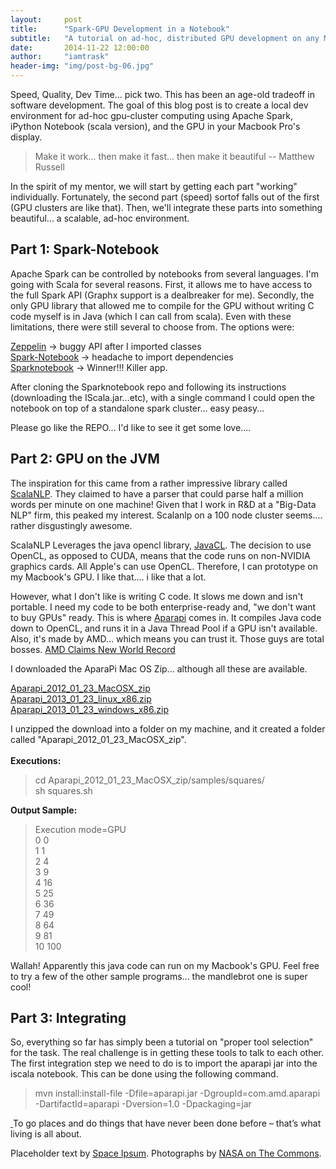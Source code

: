 ```yaml
---
layout:     post
title:      "Spark-GPU Development in a Notebook"
subtitle:   "A tutorial on ad-hoc, distributed GPU development on any Macbook Pro"
date:       2014-11-22 12:00:00
author:     "iamtrask"
header-img: "img/post-bg-06.jpg"
---
```


<p>Speed, Quality, Dev Time... pick two. This has been an age-old tradeoff in software development. The goal of this blog post is to create a local dev environment for ad-hoc gpu-cluster computing using Apache Spark, iPython Notebook (scala version), and the GPU in your Macbook Pro's display.</p>

<blockquote>Make it work... then make it fast... then make it beautiful -- Matthew Russell</blockquote>

<p>In the spirit of my mentor, we will start by getting each part "working" individually. Fortunately, the second part (speed) sortof falls out of the first (GPU clusters are like that). Then, we'll integrate these parts into something beautiful... a scalable, ad-hoc environment.</p>

<h2 class="section-heading">Part 1: Spark-Notebook</h2>

<p>Apache Spark can be controlled by notebooks from several languages. I'm going with Scala for several reasons. First, it allows me to have access to the full Spark API (Graphx support is a dealbreaker for me). Secondly, the only GPU library that allowed me to compile for the GPU without writing C code myself is in Java (which I can call from scala). Even with these limitations, there were still several to choose from. The options were:</p>

<p>
<a href="http://zeppelin-project.org/">Zeppelin</a> -> buggy API after I imported classes <br />
<a href="https://github.com/andypetrella/spark-notebook">Spark-Notebook</a> -> headache to import dependencies <br />
<a href="https://github.com/hohonuuli/sparknotebook">Sparknotebook</a> -> Winner!!! Killer app. <br /></p>

<p>After cloning the Sparknotebook repo and following its instructions (downloading the IScala.jar...etc), with a single command I could open the notebook on top of a standalone spark cluster... easy peasy... </p>

<p>Please go like the REPO... I'd like to see it get some love....</p>

<h2 class="section-heading">Part 2: GPU on the JVM</h2>

<p>The inspiration for this came from a rather impressive library called <a href="http://www.scalanlp.org/">ScalaNLP</a>. They claimed to have a parser that could parse half a million words per minute on one machine! Given that I work in R&D at a "Big-Data NLP" firm, this peaked my interest. Scalanlp on a 100 node cluster seems.... rather disgustingly awesome.</p>

<p>ScalaNLP Leverages the java opencl library, <a href='https://code.google.com/p/javacl/'>JavaCL</a>. The decision to use OpenCL, as opposed to CUDA, means that the code runs on non-NVIDIA graphics cards. All Apple's can use OpenCL. Therefore, I can prototype on my Macbook's GPU. I like that.... i like that a lot. </p>

<p>However, what I don't like is writing C code. It slows me down and isn't portable. I need my code to be both enterprise-ready and, "we don't want to buy GPUs" ready. This is where <a href="https://code.google.com/p/aparapi/">Aparapi</a> comes in. It compiles Java code down to OpenCL, and runs it in a Java Thread Pool if a GPU isn't available. Also, it's made by AMD... which means you can trust it. Those guys are total bosses. <a href="http://www.amd.com/en-us/press-releases/Pages/amd-fx-8370-2014sep02.aspx">AMD Claims New World Record</a></p>

<p>I downloaded the AparaPi Mac OS Zip... although all these are available.</p>

<a href ="https://code.google.com/p/aparapi/downloads/detail?name=Aparapi_2012_01_23_MacOSX_zip&can=2&q=">Aparapi_2012_01_23_MacOSX_zip</a><br />
<a href="https://code.google.com/p/aparapi/downloads/detail?name=Aparapi_2013_01_23_linux_x86.zip&can=2&q=">Aparapi_2013_01_23_linux_x86.zip</a><br />
<a href ="https://code.google.com/p/aparapi/downloads/detail?name=Aparapi_2013_01_23_windows_x86.zip&can=2&q=">Aparapi_2013_01_23_windows_x86.zip</a><br />

<p>I unzipped the download into a folder on my machine, and it created a folder called "Aparapi_2012_01_23_MacOSX_zip". <br /><br />
<b>Executions:</b>
<blockquote>cd Aparapi_2012_01_23_MacOSX_zip/samples/squares/ <br />
sh squares.sh</blockquote>
<b>Output Sample:</b>
<blockquote>Execution mode=GPU<br />
     0        0 <br />
     1        1<br />
     2        4<br />
     3        9<br />
     4       16<br />
     5       25<br />
     6       36<br />
     7       49<br />
     8       64<br />
     9       81<br />
    10      100
</blockquote></p>

<p> Wallah! Apparently this java code can run on my Macbook's GPU. Feel free to try a few of the other sample programs... the mandlebrot one is super cool!</p>

<h2 class="section-heading">Part 3: Integrating</h2>

<p> So, everything so far has simply been a tutorial on "proper tool selection" for the task. The real challenge is in getting these tools to talk to each other. The first integration step we need to do is to import the aparapi jar into the iscala notebook. This can be done using the following command.</p>
<blockquote>mvn install:install-file -Dfile=aparapi.jar -DgroupId=com.amd.aparapi -DartifactId=aparapi -Dversion=1.0 -Dpackaging=jar</blockquote>

<a href="#">
    <img class="img-responsive" src="{{ site.baseurl }}/img/ipythonDep.png" alt="">
</a>
<span class="caption text-muted">To go places and do things that have never been done before – that’s what living is all about.</span>

<p>Placeholder text by <a href="http://spaceipsum.com/">Space Ipsum</a>. Photographs by <a href="https://www.flickr.com/photos/nasacommons/">NASA on The Commons</a>.</p>
